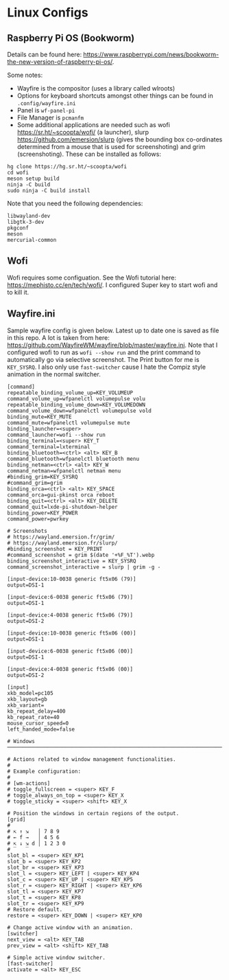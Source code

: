 # Linux Configs

## Raspberry Pi OS (Bookworm)

Details can be found here: https://www.raspberrypi.com/news/bookworm-the-new-version-of-raspberry-pi-os/. 

Some notes:
* Wayfire is the compositor (uses a library called wlroots)
* Options for keyboard shortcuts amongst other things can be found in `.config/wayfire.ini`
* Panel is `wf-panel-pi`
* File Manager is `pcmanfm`
* Some additional applications are needed such as wofi https://sr.ht/~scoopta/wofi/ (a launcher), slurp https://github.com/emersion/slurp (gives the bounding box co-ordinates determined from a mouse that is used for screenshoting) and grim (screenshoting). These can be installed as follows:

```
hg clone https://hg.sr.ht/~scoopta/wofi
cd wofi
meson setup build
ninja -C build
sudo ninja -C build install
```

Note that you need the following dependencies:

```
libwayland-dev
libgtk-3-dev
pkgconf
meson
mercurial-common
```

## Wofi

Wofi requires some configuation. See the Wofi tutorial here: https://mephisto.cc/en/tech/wofi/. I configured Super key to start wofi and to kill it. 

## Wayfire.ini

Sample wayfire config is given below. Latest up to date one is saved as file in this repo. A lot is taken from here: https://github.com/WayfireWM/wayfire/blob/master/wayfire.ini. 
Note that I configured wofi to run as `wofi --show run` and the print command to automatically go via selective screenshot. The Print button for me is `KEY_SYSRQ`. 
I also only use `fast-switcher` cause I hate the Compiz style animation in the normal switcher.



```
[command]
repeatable_binding_volume_up=KEY_VOLUMEUP
command_volume_up=wfpanelctl volumepulse volu
repeatable_binding_volume_down=KEY_VOLUMEDOWN
command_volume_down=wfpanelctl volumepulse vold
binding_mute=KEY_MUTE
command_mute=wfpanelctl volumepulse mute
binding_launcher=<super>
command_launcher=wofi --show run
binding_terminal=<super> KEY_T
command_terminal=lxterminal
binding_bluetooth=<ctrl> <alt> KEY_B
command_bluetooth=wfpanelctl bluetooth menu
binding_netman=<ctrl> <alt> KEY_W
command_netman=wfpanelctl netman menu
#binding_grim=KEY_SYSRQ
#command_grim=grim
binding_orca=<ctrl> <alt> KEY_SPACE
command_orca=gui-pkinst orca reboot
binding_quit=<ctrl> <alt> KEY_DELETE
command_quit=lxde-pi-shutdown-helper
binding_power=KEY_POWER
command_power=pwrkey

# Screenshots
# https://wayland.emersion.fr/grim/
# https://wayland.emersion.fr/slurp/
#binding_screenshot = KEY_PRINT
#command_screenshot = grim $(date '+%F_%T').webp
binding_screenshot_interactive = KEY_SYSRQ
command_screenshot_interactive = slurp | grim -g -

[input-device:10-0038 generic ft5x06 (79)]
output=DSI-1

[input-device:6-0038 generic ft5x06 (79)]
output=DSI-1

[input-device:4-0038 generic ft5x06 (79)]
output=DSI-2

[input-device:10-0038 generic ft5x06 (00)]
output=DSI-1

[input-device:6-0038 generic ft5x06 (00)]
output=DSI-1

[input-device:4-0038 generic ft5x06 (00)]
output=DSI-2

[input]
xkb_model=pc105
xkb_layout=gb
xkb_variant=
kb_repeat_delay=400
kb_repeat_rate=40
mouse_cursor_speed=0
left_handed_mode=false

# Windows ──────────────────────────────────────────────────────────────────────

# Actions related to window management functionalities.
#
# Example configuration:
#
# [wm-actions]
# toggle_fullscreen = <super> KEY_F
# toggle_always_on_top = <super> KEY_X
# toggle_sticky = <super> <shift> KEY_X

# Position the windows in certain regions of the output.
[grid]
#
# ⇱ ↑ ⇲   │ 7 8 9
# ← f →   │ 4 5 6
# ⇱ ↓ ⇲ d │ 1 2 3 0
# ‾   ‾
slot_bl = <super> KEY_KP1
slot_b = <super> KEY_KP2
slot_br = <super> KEY_KP3
slot_l = <super> KEY_LEFT | <super> KEY_KP4
slot_c = <super> KEY_UP | <super> KEY_KP5
slot_r = <super> KEY_RIGHT | <super> KEY_KP6
slot_tl = <super> KEY_KP7
slot_t = <super> KEY_KP8
slot_tr = <super> KEY_KP9
# Restore default.
restore = <super> KEY_DOWN | <super> KEY_KP0

# Change active window with an animation.
[switcher]
next_view = <alt> KEY_TAB
prev_view = <alt> <shift> KEY_TAB

# Simple active window switcher.
[fast-switcher]
activate = <alt> KEY_ESC
```


